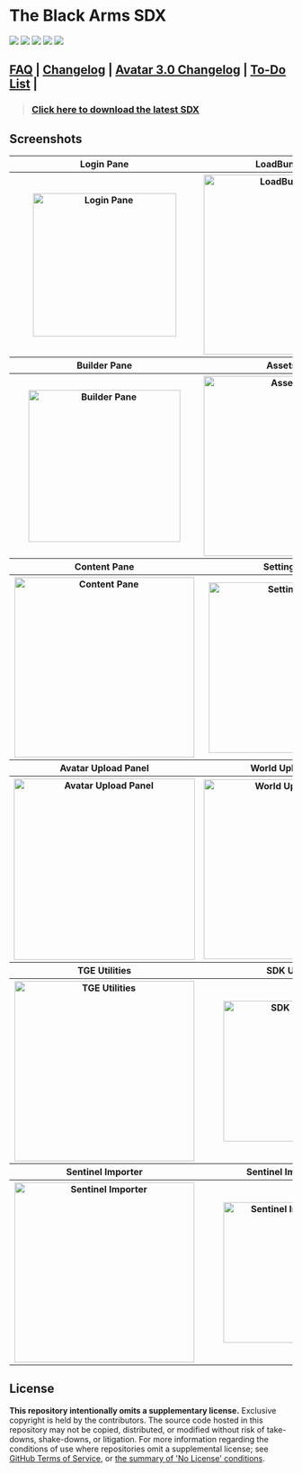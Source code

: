 # The Black Arms SDX

[![](https://img.shields.io/discord/750823059807797260?color=Black&label=DEDSEC)](https://discord.gg/hEV4yKZ) [![](https://img.shields.io/discord/745032625630085122?color=Crimson&label=The%20Black%20Arms)](https://discord.gg/m6UfHkY) [![](https://img.shields.io/badge/The%20Black%20Arms-Guilded-%23F5C400)](https://www.guilded.gg/i/Kk57LVQE) [![](https://img.shields.io/discord/745011216526737438?color=Crimson&label=Support%20Server)](https://discord.gg/A9dca3N) [![](https://img.shields.io/discord/657533624052219905?color=Black&label=Ministry)](https://discord.gg/ministry)

## [FAQ](./FAQ.md) | [Changelog](./CHANGELOG.md) | [Avatar 3.0 Changelog](./AVATAR-3.0-CHANGELOG.md) | [To-Do List](./TODO.md) |

> ### [Click here to download the latest SDX](https://github.com/TheBlackArms/TheBlackArmsSDX/releases/latest)

## Screenshots
<table>
  <tr>
    <th>Login Pane</th>
    <th>LoadBundle Pane</th>
  </tr>
  <tr>
    <th><img src="https://raw.githubusercontent.com/TheBlackArms/The-Black-Arms-SDX/master/screenshots/login.png" alt="Login Pane" width="255px" /></th>
    <th><img src="https://raw.githubusercontent.com/TheBlackArms/The-Black-Arms-SDX/master/screenshots/loadbundle.png" alt="LoadBundle Pane" width="320x" /></th>
  </tr>
  <tr>
    <th>Builder Pane</th>
    <th>Assets Pane</th>
  </tr>
  <tr>
    <th><img src="https://raw.githubusercontent.com/TheBlackArms/The-Black-Arms-SDX/master/screenshots/builder.png" alt="Builder Pane" width="270px" /></th>
    <th><img src="https://raw.githubusercontent.com/TheBlackArms/The-Black-Arms-SDX/master/screenshots/assets.png" alt="Assets Pane" width="320px" /></th>
  </tr>
  <tr>
    <th>Content Pane</th>
    <th>Settings Pane</th>
  </tr>
  <tr>
    <th><img src="https://raw.githubusercontent.com/TheBlackArms/The-Black-Arms-SDX/master/screenshots/content.png" alt="Content Pane" width="320px" /></th>
    <th><img src="https://raw.githubusercontent.com/TheBlackArms/The-Black-Arms-SDX/master/screenshots/settings.png" alt="Settings Pane" width="303px" /></th>
  </tr>
  <tr>
    <th>Avatar Upload Panel</th>
    <th>World Upload Panel</th>
  </tr>
  <tr>
    <th><img src="https://raw.githubusercontent.com/TheBlackArms/The-Black-Arms-SDX/master/screenshots/avatarup.png" alt="Avatar Upload Panel" width="322px" /></th>
    <th><img src="https://raw.githubusercontent.com/TheBlackArms/The-Black-Arms-SDX/master/screenshots/worldup.png" alt="World Upload Panel" width="320px" /></th>
  </tr>
  <tr>
    <th>TGE Utilities</th>
    <th>SDK Utilities</th>
  </tr>
  <tr>
    <th><img src="https://raw.githubusercontent.com/TheBlackArms/The-Black-Arms-SDX/master/screenshots/tge.png" alt="TGE Utilities" width="320px" /></th>
    <th><img src="https://raw.githubusercontent.com/TheBlackArms/The-Black-Arms-SDX/master/screenshots/utilities.png" alt="SDK Utilities" width="250px" /></th>
  </tr>
  <tr>
    <th>Sentinel Importer</th>
    <th>Sentinel Importer List</th>
  </tr>
  <tr>
    <th><img src="https://raw.githubusercontent.com/TheBlackArms/The-Black-Arms-SDX/master/screenshots/importer.png" alt="Sentinel Importer" width="320px" /></th>
    <th><img src="https://raw.githubusercontent.com/TheBlackArms/The-Black-Arms-SDX/master/screenshots/importerlist.png" alt="Sentinel Importer List" width="250px" /></th>
  </tr>
</table>

## License

**This repository intentionally omits a supplementary license.** Exclusive copyright is held by the contributors.
The source code hosted in this repository may not be copied, distributed, or modified without risk of take-downs, shake-downs, or litigation.
For more information regarding the conditions of use where repositories omit a supplemental license; see [GitHub Terms of Service](https://docs.github.com/en/github/site-policy/github-terms-of-service#d-user-generated-content), or [the summary of 'No License' conditions](https://choosealicense.com/no-permission/).
